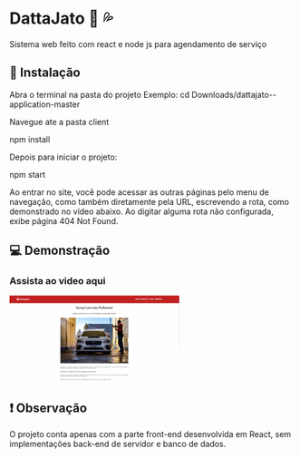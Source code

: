 # DattaJato :car: :sweat_drops:
Sistema web feito com react e node js para agendamento de serviço

## :rocket: Instalação
Abra o terminal na pasta do projeto
Exemplo: cd Downloads/dattajato--application-master

Navegue ate a pasta client

npm install

Depois para iniciar o projeto:

npm start


Ao entrar no site, você pode acessar as outras páginas pelo menu de navegação, como também diretamente pela URL, escrevendo a rota, como demonstrado no vídeo abaixo.
Ao digitar alguma rota não configurada, exibe página 404 Not Found.

## :computer: Demonstração 

### Assista ao video aqui
[![Assista ao video aqui](https://github.com/Lais2Barreto/dattajato-application/blob/master/website.gif)](https://youtu.be/rKwk5UIDClE)

## :exclamation: Observação
O projeto conta apenas com a parte front-end desenvolvida em React, sem implementações back-end de servidor e banco de dados.

